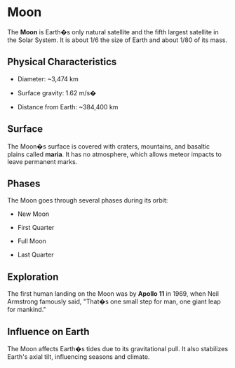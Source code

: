 # Moon



The **Moon** is Earth�s only natural satellite and the fifth largest satellite in the Solar System. It is about 1/6 the size of Earth and about 1/80 of its mass.



## Physical Characteristics



- Diameter: ~3,474 km

- Surface gravity: 1.62 m/s�

- Distance from Earth: ~384,400 km



## Surface



The Moon�s surface is covered with craters, mountains, and basaltic plains called **maria**. It has no atmosphere, which allows meteor impacts to leave permanent marks.



## Phases



The Moon goes through several phases during its orbit:

- New Moon

- First Quarter

- Full Moon

- Last Quarter



## Exploration



The first human landing on the Moon was by **Apollo 11** in 1969, when Neil Armstrong famously said, "That�s one small step for man, one giant leap for mankind."



## Influence on Earth



The Moon affects Earth�s tides due to its gravitational pull. It also stabilizes Earth's axial tilt, influencing seasons and climate.